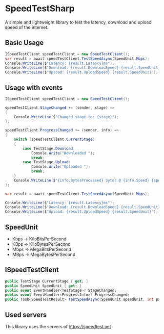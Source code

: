 # SpeedTestSharp
A simple and lightweight library to test the latency, download and upload speed of the internet.

## Basic Usage
```c#
ISpeedTestClient speedTestClient = new SpeedTestClient();
var result = await speedTestClient.TestSpeedAsync(SpeedUnit.Mbps);
Console.WriteLine($"Latency: {result.Latency}ms");
Console.WriteLine($"Download: {result.DownloadSpeed} {result.SpeedUnit}");
Console.WriteLine($"Upload: {result.UploadSpeed} {result.SpeedUnit}");
````

## Usage with events
```c#
ISpeedTestClient speedTestClient = new SpeedTestClient();

speedTestClient.StageChanged += (sender, stage) =>
{
    Console.WriteLine($"Changed stage to: {stage}");
};

speedTestClient.ProgressChanged += (sender, info) =>
{
    switch (speedTestClient.CurrentStage)
    {
        case TestStage.Download:
            Console.Write("Downloaded ");
            break;
        case TestStage.Upload:
            Console.Write("Uploaded ");
            break;
    }
    Console.WriteLine($"{info.BytesProcessed} bytes @ {info.Speed} {speedTestClient.SpeedUnit}");
};

var result = await speedTestClient.TestSpeedAsync(SpeedUnit.Mbps);

Console.WriteLine($"Latency: {result.Latency}ms");
Console.WriteLine($"Download: {result.DownloadSpeed} {result.SpeedUnit}");
Console.WriteLine($"Upload: {result.UploadSpeed} {result.SpeedUnit}");
```

## SpeedUnit
- Kbps -> KiloBitsPerSecond
- KBps -> KiloBytesPerSecond
- Mbps -> MegaBitsPerSecond
- MBps -> MegaBytesPerSecond

## ISpeedTestClient
```c#
public TestStage CurrentStage { get; }
public SpeedUnit SpeedUnit { get; }
public event EventHandler<TestStage>? StageChanged;
public event EventHandler<ProgressInfo>? ProgressChanged;
public Task<SpeedTestResult> TestSpeedAsync(SpeedUnit speedUnit, int parallelTasks = 8, bool testLatency = true, bool testDownload = true, bool testUpload = true);
```

## Used servers
This library uses the servers of https://speedtest.net
